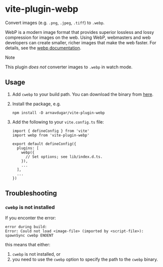 # vite-plugin-webp

Convert images (e.g. `.png`, `.jpeg`, `.tiff`) to `.webp`.

WebP is a modern image format that provides superior lossless and lossy
compression for images on the web. Using WebP, webmasters and web developers can
create smaller, richer images that make the web faster. For details, see the
[webp documentation](https://developers.google.com/speed/webp).

> [!NOTE]  
> This plugin _does not_ converter images to `.webp` in watch mode.

## Usage

1.  Add `cwebp` to your build path. You can download the binary from
    [here](https://developers.google.com/speed/webp/docs/precompiled).

1.  Install the package, e.g.

    ```
    npm install -D arnavdugar/vite-plugin-webp
    ```

1.  Add the following to your `vite.config.ts` file:

    ```
    import { defineConfig } from 'vite'
    import webp from 'vite-plugin-webp'

    export default defineConfig({
      plugins: [
        webp({
          // Set options; see lib/index.d.ts.
        }),
        ...
      ],
      ...
    })
    ```

## Troubleshooting

### `cwebp` is not installed

If you enconter the error:

```
error during build:
Error: Could not load <image-file> (imported by <script-file>): spawnSync cwebp ENOENT
```

this means that either:

1.  `cwebp` is not installed, or
1.  you need to use the `cwebp` option to specify the path to the `cwebp`
    binary.
